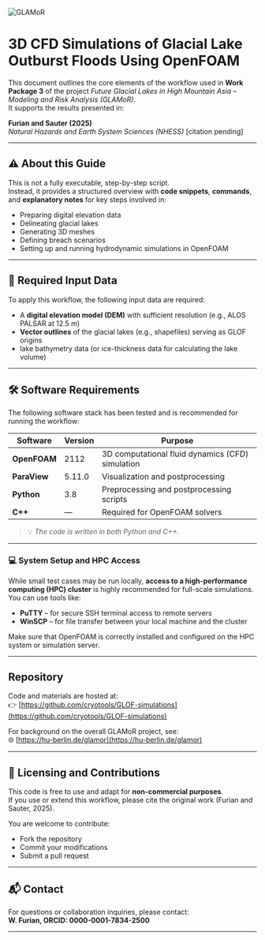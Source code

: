 ![GLAMoR](https://cryo-tools.org/wp-content/uploads/2020/07/GLAMoR-LOGO-400px.png)
# 3D CFD Simulations of Glacial Lake Outburst Floods Using OpenFOAM

This document outlines the core elements of the workflow used in **Work Package 3** 
of the project *Future Glacial Lakes in High Mountain Asia – Modeling and Risk Analysis (GLAMoR)*.  
It supports the results presented in:

**Furian and Sauter (2025)**  
*Natural Hazards and Earth System Sciences (NHESS)* [citation pending]

---

## ⚠️ About this Guide

This is not a fully executable, step-by-step script.  
Instead, it provides a structured overview with **code snippets**, **commands**, and **explanatory notes** for key steps involved in:

- Preparing digital elevation data
- Delineating glacial lakes
- Generating 3D meshes
- Defining breach scenarios
- Setting up and running hydrodynamic simulations in OpenFOAM

---

## 🧩 Required Input Data

To apply this workflow, the following input data are required:

- A **digital elevation model (DEM)** with sufficient resolution (e.g., ALOS PALSAR at 12.5 m)
- **Vector outlines** of the glacial lakes (e.g., shapefiles) serving as GLOF origins
- lake bathymetry data (or ice-thickness data for calculating the lake volume)

---

## 🛠 Software Requirements

The following software stack has been tested and is recommended for running the workflow:

| Software     | Version   | Purpose                                 |
|--------------|-----------|------------------------------------------|
| **OpenFOAM** | 2112      | 3D computational fluid dynamics (CFD) simulation |
| **ParaView** | 5.11.0    | Visualization and postprocessing         |
| **Python**   | 3.8       | Preprocessing and postprocessing scripts |
| **C++**      | —         | Required for OpenFOAM solvers            |

> 💡 *The code is written in both Python and C++.*

---

### 💻 System Setup and HPC Access

While small test cases may be run locally, **access to a high-performance computing (HPC) cluster** is highly recommended for full-scale simulations. You can use tools like:

- **PuTTY** – for secure SSH terminal access to remote servers
- **WinSCP** – for file transfer between your local machine and the cluster

Make sure that OpenFOAM is correctly installed and configured on the HPC system or simulation server.

---

## Repository

Code and materials are hosted at:  
👉 [https://github.com/cryotools/GLOF-simulations](https://github.com/cryotools/GLOF-simulations)

For background on the overall GLAMoR project, see:  
🌐 [https://hu-berlin.de/glamor](https://hu-berlin.de/glamor)

---

## 📄 Licensing and Contributions

This code is free to use and adapt for **non-commercial purposes**.  
If you use or extend this workflow, please cite the original work (Furian and Sauter, 2025).

You are welcome to contribute:
- Fork the repository
- Commit your modifications
- Submit a pull request

---

## 📬 Contact

For questions or collaboration inquiries, please contact:  
**W. Furian, ORCID: 0000-0001-7834-2500**

---
